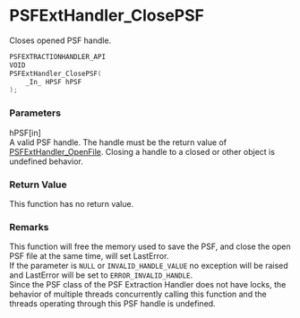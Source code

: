 # PSFExtHandler_ClosePSF
Closes opened PSF handle.
````c
PSFEXTRACTIONHANDLER_API
VOID
PSFExtHandler_ClosePSF(
	_In_ HPSF hPSF
);
````
### Parameters
hPSF\[in\]  
A valid PSF handle. The handle must be the return value of [PSFExtHandler_OpenFile](PSFExtHandler_OpenFile_en.md). Closing a handle to a closed or other object is undefined behavior.  
### Return Value
This function has no return value.
### Remarks
This function will free the memory used to save the PSF, and close the open PSF file at the same time, will set LastError.  
If the parameter is `NULL` or `INVALID_HANDLE_VALUE` no exception will be raised and LastError will be set to `ERROR_INVALID_HANDLE`.  
Since the PSF class of the PSF Extraction Handler does not have locks, the behavior of multiple threads concurrently calling this function and the threads operating through this PSF handle is undefined.
